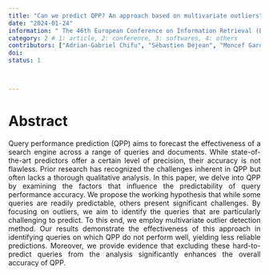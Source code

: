```yaml
---
title: "Can we predict QPP? An approach based on multivariate outliers"
date: "2024-01-24"
information: " The 46th European Conference on Information Retrieval (ECIR)"
category: 2 # 1: article, 2: conference, 3: softwares, 4: others
contributors: ["Adrian-Gabriel Chifu", "Sébastien Déjean", "Moncef Garouani", "Josiane Mothe", "Diégo Ortiz" , "Md Zia Ullah"]
doi: 
status: 1



---
```


# Abstract
<p style='text-align: justify;'>
Query performance prediction (QPP) aims to forecast the effectiveness of a search engine across a range of queries and documents. While state-of-the-art predictors offer a certain level of precision, their accuracy is not flawless. Prior research has recognized the challenges inherent in QPP but often lacks a thorough qualitative analysis. In this paper, we delve into QPP by examining the factors that influence the predictability of query performance accuracy. We propose the working hypothesis that while some queries are readily predictable, others present significant challenges.
By focusing on outliers, we aim to identify the queries that are particularly challenging to predict. To this end, we employ multivariate outlier detection method. Our results demonstrate the effectiveness of this approach  in identifying queries on which QPP do not perform well, yielding less reliable predictions. Moreover, we provide evidence that excluding these hard-to-predict queries from the analysis significantly enhances the overall accuracy of QPP.</p>




